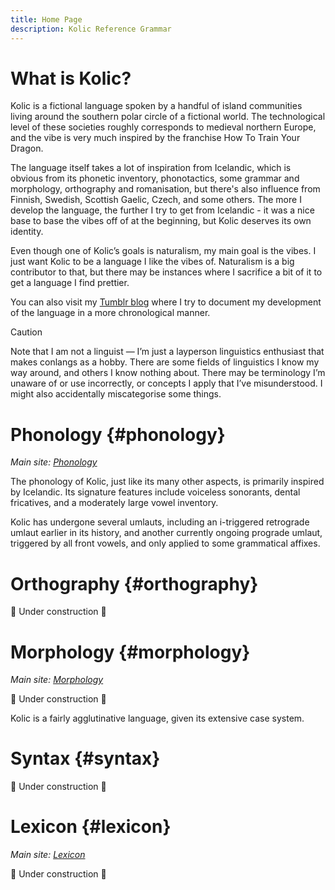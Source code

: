 ```yaml
---
title: Home Page
description: Kolic Reference Grammar
---
```


# What is Kolic?

Kolic is a fictional language spoken by a handful of island communities living 
around the southern polar circle of a fictional world. The technological level 
of these societies roughly corresponds to medieval northern Europe, and the vibe 
is very much inspired by the franchise How To Train Your Dragon.

The language itself takes a lot of inspiration from Icelandic, which is obvious 
from its phonetic inventory, phonotactics, some grammar and morphology, 
orthography and romanisation, but there's also influence from Finnish, Swedish, 
Scottish Gaelic, Czech, and some others. The more I develop the language, the 
further I try to get from Icelandic - it was a nice base to base the vibes off 
of at the beginning, but Kolic deserves its own identity.

Even though one of Kolic’s goals is naturalism, my main goal is the vibes. I 
just want Kolic to be a language I like the vibes of. Naturalism is a big 
contributor to that, but there may be instances where I sacrifice a bit of it to 
get a language I find prettier.

You can also visit my [Tumblr blog](https://www.tumblr.com/kolic) where I try to
document my development of the language in a more chronological manner.
> [!CAUTION]
> Note that I am not a linguist — I’m just a layperson 
> linguistics enthusiast that makes conlangs as a hobby. There are some fields of 
> linguistics I know my way around, and others I know nothing about. There may be 
> terminology I’m unaware of or use incorrectly, or concepts I apply that I’ve 
> misunderstood. I might also accidentally miscategorise some things. 

# Phonology {#phonology}
_Main site: [Phonology](phonology.md)_

The phonology of Kolic, just like its many other aspects, is primarily inspired 
by Icelandic. Its signature features include voiceless sonorants, dental 
fricatives, and a moderately large vowel inventory. 

Kolic has undergone several umlauts, including an i-triggered retrograde umlaut 
earlier in its history, and another currently ongoing prograde umlaut, triggered 
by all front vowels, and only applied to some grammatical affixes.

# Orthography {#orthography}

🚧 Under construction 🚧

# Morphology {#morphology}
_Main site: [Morphology](morphology.md)_

🚧 Under construction 🚧

Kolic is a fairly agglutinative language, given its extensive case system.

# Syntax {#syntax}

🚧 Under construction 🚧

# Lexicon {#lexicon}
_Main site: [Lexicon](lexicon.md)_

🚧 Under construction 🚧
